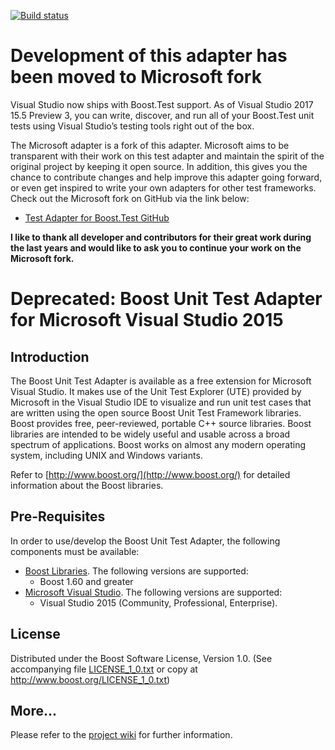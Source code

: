 [![Build status](https://ci.appveyor.com/api/projects/status/28lw0jb0k19ekmtq/branch/master?svg=true)](https://ci.appveyor.com/project/guwirth/vs-boost-unit-test-adapter/branch/master)

# Development of this adapter has been moved to Microsoft fork

Visual Studio now ships with Boost.Test support. As of Visual Studio 2017 15.5 Preview 3, you can write, discover, and run all of your Boost.Test unit tests using Visual Studio’s testing tools right out of the box.

The Microsoft adapter is a fork of this adapter. Microsoft aims to be transparent with their work on this test adapter and maintain the spirit of the original project by keeping it open source. In addition, this gives you the chance to contribute changes and help improve this adapter going forward, or even get inspired to write your own adapters for other test frameworks. Check out the Microsoft fork on GitHub via the link below:
* [Test Adapter for Boost.Test GitHub](https://github.com/microsoft/vs-boost-unit-test-adapter)

**I like to thank all developer and contributors for their great work during the last years and would like to ask you to continue your work on the Microsoft fork.**



# Deprecated: Boost Unit Test Adapter for Microsoft Visual Studio 2015

## Introduction
The Boost Unit Test Adapter is available as a free extension for Microsoft Visual Studio. It makes use of the Unit Test Explorer (UTE) provided by Microsoft in the Visual Studio IDE to visualize and run unit test cases that are written using the open source Boost Unit Test Framework libraries. Boost provides free, peer-reviewed, portable C++ source libraries. Boost libraries are intended to be widely useful and usable across a broad spectrum of applications. Boost works on almost any modern operating system, including UNIX and Windows variants.

Refer to [http://www.boost.org/](http://www.boost.org/) for detailed information about the Boost libraries.

## Pre-Requisites

In order to use/develop the Boost Unit Test Adapter, the following components must be available:  
- [Boost Libraries](http://www.boost.org/users/download/). The following versions are supported:
  + Boost 1.60 and greater
- [Microsoft Visual Studio](https://www.visualstudio.com/). The following versions are supported:
  + Visual Studio 2015 (Community, Professional, Enterprise).

## License
Distributed under the Boost Software License, Version 1.0. (See accompanying file [LICENSE_1_0.txt](https://github.com/etas/vs-boost-unit-test-adapter/blob/master/BoostTestPlugin/LICENSE_1_0.txt) or copy at http://www.boost.org/LICENSE_1_0.txt)

## More...

Please refer to the [project wiki](https://github.com/etas/vs-boost-unit-test-adapter/wiki) for further information.
